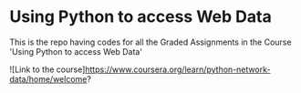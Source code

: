 # Using Python to access Web Data

This is the repo having codes for all the Graded Assignments in the Course 'Using Python to access Web Data'

 ![Link to the course]https://www.coursera.org/learn/python-network-data/home/welcome?
